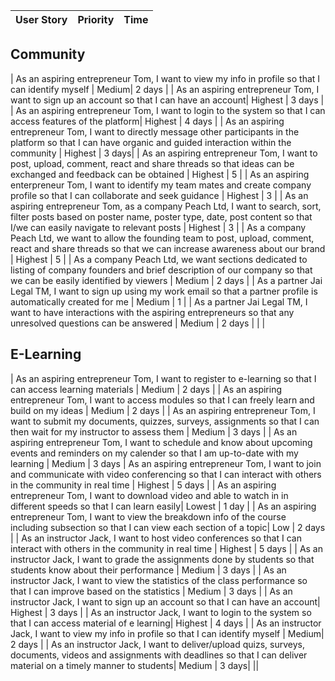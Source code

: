 <!-- P1 means most priority, P5 means least priority.
-->
| User Story |Priority| Time |
| ---------- | -------- |-------- |
## Community 
| As an aspiring entrepreneur Tom, I want to view my info in profile so that I can identify myself | Medium| 2 days |
| As an aspiring entrepreneur Tom, I want to sign up an account so that I can have an account| Highest | 3 days |
| As an aspiring entrepreneur Tom, I want to login to the system so that I can access features of the platform| Highest | 4 days |
| As an aspiring entrepreneur Tom, I want to directly message other participants in the platform so that I can have organic and guided interaction within the community | Highest | 3 days| 
| As an aspiring entrepreneur Tom, I want to post, upload, comment, react and share threads so that ideas can be exchanged and feedback can be obtained | Highest | 5 |
| As an aspiring enterpreneur Tom, I want to identify my team mates and create company profile so that I can collaborate and seek guidance | Highest | 3 |
| As an aspiring entrepreneur Tom, as a company Peach Ltd, I want to search, sort, filter posts based on poster name, poster type, date, post content so that I/we can easily navigate to relevant posts | Highest | 3 |
| As a company Peach Ltd, we want to allow the founding team to post, upload, comment, react and share threads so that we can increase awareness about our brand | Highest | 5 |
| As a company Peach Ltd, we want sections dedicated to listing of company founders and brief description of our company so that we can be easily identified by viewers | Medium | 2 days |
| As a partner Jai Legal TM, I want to sign up using my work email so that a partner profile is automatically created for me | Medium | 1 |
| As a partner Jai Legal TM, I want to have interactions with the aspiring entrepreneurs so that any unresolved questions can be answered | Medium | 2 days |
|            |
 ## E-Learning
| As an aspiring entrepreneur Tom, I want to register to e-learning so that I can access learning materials | Medium | 2 days |
| As an aspiring entrepreneur Tom, I want to access modules so that I can freely learn and build on my ideas | Medium | 2 days |
| As an aspiring entrepreneur Tom, I want to submit my documents, quizzes, surveys, assignments so that I can then wait for my instructor to assess them | Medium | 3 days |
| As an aspiring entrepreneur Tom, I want to schedule and know about upcoming events and reminders on my calender so that I am up-to-date with my learning | Medium | 3 days
| As an aspiring entrepreneur Tom, I want to join and communicate with video conferencing so that I can interact with others in the community in real time | Highest | 5 days |
| As an aspiring entrepreneur Tom, I want to download video and able to watch in in different speeds so that I can learn easily| Lowest | 1 day |
| As an aspiring entrepreneur Tom, I want to view the breakdown info of the course including subsection so that I can view each section of a topic| Low | 2 days |
| As an instructor Jack, I want to host video conferences so that I can interact with others in the community in real time | Highest | 5 days |
| As an instructor Jack, I want to grade the assignments done by students so that students know about their performance | Medium | 3 days |
| As an instructor Jack, I want to view the statistics of the class performance so that I can improve based on the statistics | Medium | 3 days |
| As an instructor Jack, I want to sign up an account so that I can have an account| Highest | 3 days |
| As an instructor Jack, I want to login to the system so that I can access material of e learning| Highest | 4 days |
| As an instructor Jack, I want to view my info in profile so that I can identify myself | Medium| 2 days |
| As an instructor Jack, I want to deliver/upload quizs, surveys, documents, videos and assignments with deadlines so that I can deliver material on a timely manner to students| Medium | 3 days|
||


